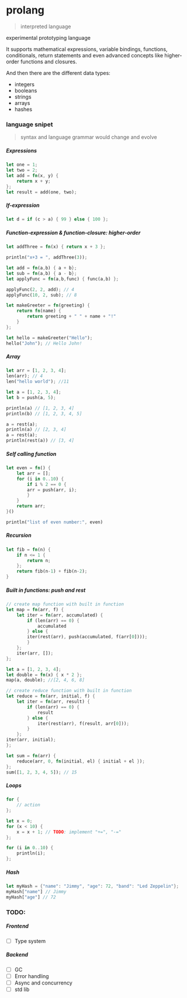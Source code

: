 # prolang

> interpreted language

experimental prototyping language

It supports mathematical expressions, variable bindings, functions, conditionals, return statements and even advanced concepts like higher-order functions and closures.

And then there are the different data types:

- integers
- booleans
- strings
- arrays
- hashes

### language snipet

> syntax and language grammar would change and evolve

##### Expressions

```rs
let one = 1;
let two = 2;
let add = fn(x, y) {
    return x + y;
};
let result = add(one, two);
```

##### If-expression

```rs
let d = if (c > a) { 99 } else { 100 };
```

##### Function-expression & function-closure: higher-order

```rs
let addThree = fn(x) { return x + 3 };

println("x+3 = ", addThree(3));

let add = fn(a,b) { a + b};
let sub = fn(a,b) { a - b};
let applyFunc = fn(a,b,func) { func(a,b) };

applyFunc(2, 2, add); // 4
applyFunc(10, 2, sub); // 8

let makeGreeter = fn(greeting) {
    return fn(name) {
        return greeting + " " + name + "!"
    }
};

let hello = makeGreeter("Hello");
hello("John"); // Hello John!
```

##### Array

```rs
let arr = [1, 2, 3, 4];
len(arr); // 4
len("hello world"); //11

let a = [1, 2, 3, 4];
let b = push(a, 5);

println(a) // [1, 2, 3, 4]
println(b) // [1, 2, 3, 4, 5]

a = rest(a);
println(a) // [2, 3, 4]
a = rest(a);
println(rest(a)) // [3, 4]
```

##### Self calling function

```rs
let even = fn() {
    let arr = [];
    for (i in 0..10) {
        if i % 2 == 0 {
        arr = push(arr, i);
        }
    }
    return arr;
}()

println("list of even number:", even)

```

##### Recursion

```rs
let fib = fn(n) {
    if n <= 1 {
        return n;
    };
    return fib(n-1) + fib(n-2);
}

```

##### Built in functions: push and rest

```rs
// create map function with built in function
let map = fn(arr, f) {
    let iter = fn(arr, accumulated) {
        if (len(arr) == 0) {
            accumulated
        } else {
        iter(rest(arr), push(accumulated, f(arr[0])));
        }
    };
    iter(arr, []);
};

let a = [1, 2, 3, 4];
let double = fn(x) { x * 2 };
map(a, double); //[2, 4, 6, 8]

// create reduce function with built in function
let reduce = fn(arr, initial, f) {
    let iter = fn(arr, result) {
        if (len(arr) == 0) {
            result
        } else {
            iter(rest(arr), f(result, arr[0]));
        }
    };
iter(arr, initial);
};

let sum = fn(arr) {
    reduce(arr, 0, fn(initial, el) { initial + el });
};
sum([1, 2, 3, 4, 5]); // 15

```

##### Loops

```rs
for {
    // action
};

let x = 0;
for (x < 10) {
    x = x + 1; // TODO: implement "+=", "-="
};

for (i in 0..10) {
    println(i);
};

```

##### Hash

```rs
let myHash = {"name": "Jimmy", "age": 72, "band": "Led Zeppelin"};
myHash["name"] // Jimmy
myHash["age"] // 72

```

### TODO:

##### Frontend

- [ ] Type system

##### Backend

- [ ] GC
- [ ] Error handling
- [ ] Async and concurrency
- [ ] std lib
